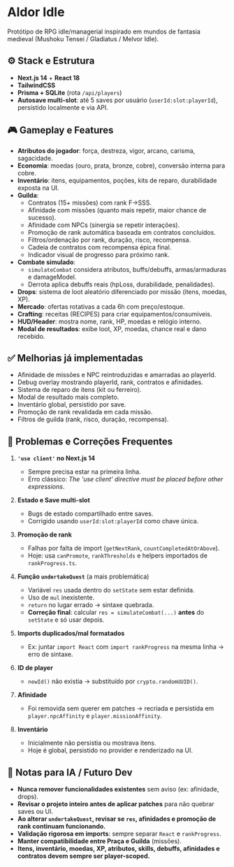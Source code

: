 # Aldor Idle

Protótipo de RPG idle/managerial inspirado em mundos de fantasia medieval (Mushoku Tensei / Gladiatus / Melvor Idle).

## ⚙️ Stack e Estrutura
- **Next.js 14** + **React 18**
- **TailwindCSS**
- **Prisma + SQLite** (rota `/api/players`)
- **Autosave multi-slot**: até 5 saves por usuário (`userId:slot:playerId`), persistido localmente e via API.

## 🎮 Gameplay e Features
- **Atributos do jogador**: força, destreza, vigor, arcano, carisma, sagacidade.
- **Economia**: moedas (ouro, prata, bronze, cobre), conversão interna para cobre.
- **Inventário**: itens, equipamentos, poções, kits de reparo, durabilidade exposta na UI.
- **Guilda**:
  - Contratos (15+ missões) com rank F→SSS.
  - Afinidade com missões (quanto mais repetir, maior chance de sucesso).
  - Afinidade com NPCs (sinergia se repetir interações).
  - Promoção de rank automática baseada em contratos concluídos.
  - Filtros/ordenação por rank, duração, risco, recompensa.
  - Cadeia de contratos com recompensa épica final.
  - Indicador visual de progresso para próximo rank.
- **Combate simulado**:
  - `simulateCombat` considera atributos, buffs/debuffs, armas/armaduras e damageModel.
  - Derrota aplica debuffs reais (hpLoss, durabilidade, penalidades).
- **Drops**: sistema de loot aleatório diferenciado por missão (itens, moedas, XP).
- **Mercado**: ofertas rotativas a cada 6h com preço/estoque.
- **Crafting**: receitas (RECIPES) para criar equipamentos/consumíveis.
- **HUD/Header**: mostra nome, rank, HP, moedas e relógio interno.
- **Modal de resultados**: exibe loot, XP, moedas, chance real e dano recebido.

## ✅ Melhorias já implementadas
- Afinidade de missões e NPC reintroduzidas e amarradas ao playerId.
- Debug overlay mostrando playerId, rank, contratos e afinidades.
- Sistema de reparo de itens (kit ou ferreiro).
- Modal de resultado mais completo.
- Inventário global, persistido por save.
- Promoção de rank revalidada em cada missão.
- Filtros de guilda (rank, risco, duração, recompensa).

## 🐞 Problemas e Correções Frequentes
1. **`'use client'` no Next.js 14**  
   - Sempre precisa estar na primeira linha.  
   - Erro clássico: *The 'use client' directive must be placed before other expressions*.

2. **Estado e Save multi-slot**  
   - Bugs de estado compartilhado entre saves.  
   - Corrigido usando `userId:slot:playerId` como chave única.

3. **Promoção de rank**  
   - Falhas por falta de import (`getNextRank`, `countCompletedAtOrAbove`).  
   - Hoje: usa `canPromote`, `rankThresholds` e helpers importados de `rankProgress.ts`.

4. **Função `undertakeQuest`** (a mais problemática)  
   - Variável `res` usada dentro do `setState` sem estar definida.  
   - Uso de `mul` inexistente.  
   - `return` no lugar errado → sintaxe quebrada.  
   - **Correção final**: calcular `res = simulateCombat(...)` **antes** do `setState` e só usar depois.

5. **Imports duplicados/mal formatados**  
   - Ex: juntar `import React` com `import rankProgress` na mesma linha → erro de sintaxe.

6. **ID de player**  
   - `newId()` não existia → substituído por `crypto.randomUUID()`.

7. **Afinidade**  
   - Foi removida sem querer em patches → recriada e persistida em `player.npcAffinity` e `player.missionAffinity`.

8. **Inventário**  
   - Inicialmente não persistia ou mostrava itens.  
   - Hoje é global, persistido no provider e renderizado na UI.

## 🚨 Notas para IA / Futuro Dev
- **Nunca remover funcionalidades existentes** sem aviso (ex: afinidade, drops).  
- **Revisar o projeto inteiro antes de aplicar patches** para não quebrar saves ou UI.  
- **Ao alterar `undertakeQuest`, revisar se `res`, afinidades e promoção de rank continuam funcionando.**  
- **Validação rigorosa em imports**: sempre separar `React` e `rankProgress`.  
- **Manter compatibilidade entre Praça e Guilda** (missões).  
- **Itens, inventário, moedas, XP, atributos, skills, debuffs, afinidades e contratos devem sempre ser player-scoped.**
